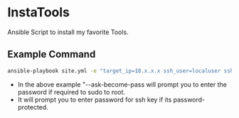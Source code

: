 # InstaTools
Ansible Script to install my favorite Tools.

## Example Command
```bash
ansible-playbook site.yml -e "target_ip=10.x.x.x ssh_user=localuser ssh_key_path=/home/acme/.ssh/id_ed25519" --ask-become-pass
```
- In the above example "--ask-become-pass will prompt you to enter the password if required to sudo to root.
- It will prompt you to enter password for ssh key if its password-protected.
